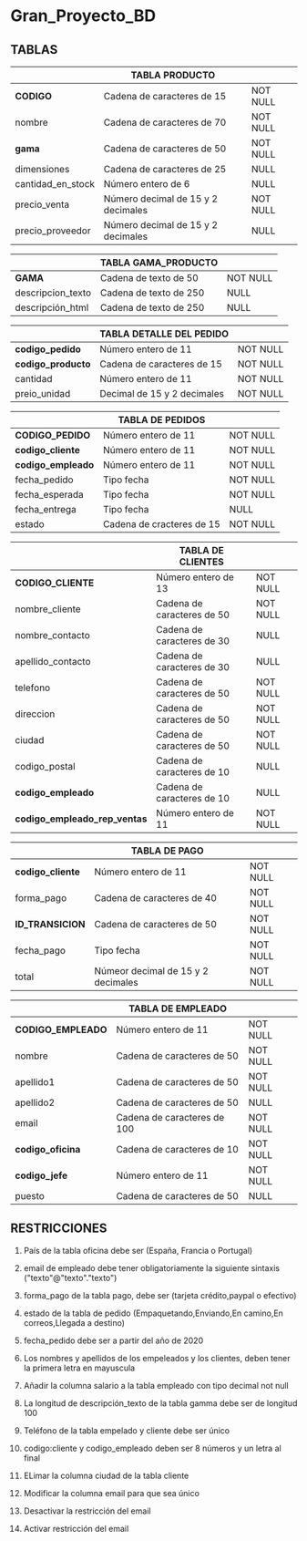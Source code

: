 # Gran_Proyecto_BD

## TABLAS


|                   |          TABLA PRODUCTO            |          |
|-------------------|------------------------------------|----------|
| **CODIGO**            | Cadena de caracteres de 15         | NOT NULL |
| nombre            | Cadena de caracteres de 70         | NOT NULL |
| **gama**             | Cadena de caracteres de 50         | NOT NULL |
| dimensiones       | Cadena de caracteres de 25         | NULL     |
| cantidad_en_stock | Número entero de 6                 | NULL     |
| precio_venta      | Número decimal de 15 y 2 decimales | NOT NULL |
| precio_proveedor  | Número decimal de 15 y 2 decimales | NULL     |


|                   | TABLA GAMA_PRODUCTO    |          |
|-------------------|------------------------|----------|
| **GAMA**              | Cadena de texto de 50  | NOT NULL |
| descripcion_texto | Cadena de texto de 250 | NULL     |
| descripción_html  | Cadena de texto de 250 | NULL     |



|                 | TABLA DETALLE DEL PEDIDO    |          |
|-----------------|-----------------------------|----------|
| **codigo_pedido**   | Número entero de 11         | NOT NULL |
| **codigo_producto** | Cadena de caracteres de 15  | NOT NULL |
| cantidad        | Número entero de 11         | NOT NULL |
| preio_unidad    | Decimal de 15 y 2 decimales | NOT NULL |


|                | TABLA DE PEDIDOS          |          |
|----------------|---------------------------|----------|
| **CODIGO_PEDIDO**  | Número entero de 11       | NOT NULL |
| **codigo_cliente** | Número entero de 11       | NOT NULL |
| **codigo_empleado** | Número entero de 11       | NOT NULL |
| fecha_pedido   | Tipo fecha                | NOT NULL |
| fecha_esperada | Tipo fecha                | NOT NULL |
| fecha_entrega  | Tipo fecha                | NULL     |
| estado         | Cadena de cracteres de 15 | NOT NULL |


|                            | TABLA DE CLIENTES          |          |
|----------------------------|----------------------------|----------|
| **CODIGO_CLIENTE**             | Número entero de 13        | NOT NULL |
| nombre_cliente             | Cadena de caracteres de 50 | NOT NULL |
| nombre_contacto            | Cadena de caracteres de 30 | NULL     |
| apellido_contacto          | Cadena de caracteres de 30 | NULL     |
| telefono                   | Cadena de caracteres de 50 | NOT NULL |
| direccion                  | Cadena de caracteres de 50 | NOT NULL |
| ciudad                     | Cadena de caracteres de 50 | NOT NULL |
| codigo_postal              | Cadena de caracteres de 10 | NULL     |
| **codigo_empleado**              | Cadena de caracteres de 10 | NULL     |
| **codigo_empleado_rep_ventas** | Número entero de 11        | NOT NULL |


|                | TABLA DE PAGO                      |          |
|----------------|------------------------------------|----------|
| **codigo_cliente** | Número entero de 11                | NOT NULL |
| forma_pago     | Cadena de caracteres de 40         | NOT NULL |
| **ID_TRANSICION**  | Cadena de caracteres de 50         | NOT NULL |
| fecha_pago     | Tipo fecha                         | NOT NULL |
| total          | Númeor decimal de 15 y 2 decimales | NOT NULL |


|                 | TABLA DE EMPLEADO           |          |
|-----------------|-----------------------------|----------|
| **CODIGO_EMPLEADO** | Número entero de 11         | NOT NULL |
| nombre          | Cadena de caracteres de 50  | NOT NULL |
| apellido1       | Cadena de caracteres de 50  | NOT NULL |
| apellido2       | Cadena de caracteres de 50  | NULL     |
| email           | Cadena de caracteres de 100 | NOT NULL |
| **codigo_oficina**  | Cadena de caracteres de 10  | NOT NULL |
| **codigo_jefe**     | Número entero de 11         | NOT NULL |
| puesto          | Cadena de caracteres de 50  | NULL     |




## RESTRICCIONES

1. País de la tabla oficina debe ser (España, Francia o Portugal)

2. email de empleado debe tener obligatoriamente la siguiente sintaxis ("texto"@"texto"."texto")

3. forma_pago de la tabla pago, debe ser (tarjeta crédito,paypal o efectivo)

4. estado de la tabla de pedido (Empaquetando,Enviando,En camino,En correos,Llegada a destino)

5. fecha_pedido debe ser a partir del año de 2020 

6. Los nombres y apellidos de los empeleados y los clientes, deben tener la primera letra en mayuscula

7. Añadir la columna salario a la tabla empleado con tipo decimal not null

8. La longitud de descripción_texto de la tabla gamma debe ser de longitud 100 

9. Teléfono de la tabla empelado y cliente debe ser único 

10. codigo:cliente y codigo_empleado deben ser 8 números y un letra al final

11. ELimar la columna ciudad de la tabla cliente

12. Modificar la columna email para que sea único

13. Desactivar la restricción del email 

14. Activar restricción del email

